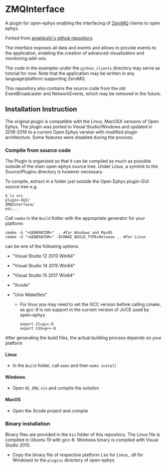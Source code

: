 # ZMQInterface

A plugin for open-ephys enabling the interfacing of [ZeroMQ](http://zeromq.org) clients to open ephys. 

Forked from [anjaldoshi's github repository](https://github.com/anjaldoshi/ZMQPlugins).

The interface exposes all data and events and allows to provide events to the application, enabling the creation of advanced visualization and monitoring add-ons.

The code in the examples under the `python_clients` directory may serve as tutorial for now. Note that the application may be written in any language/platform supporting ZeroMQ.

This repository also contains the source code from the old EventBroadcaster and NetworkEvents, which may be removed in the future.

## Installation Instruction

The original plugin is compatible with the Linux, MacOSX versions of Open Ephys. The plugin was ported to Visual Studio/Windows and updated in 2018-2019 to a current Open Ephys version with modified plugin architecture. Some features were disabled during the process.

### Compile from source code

The Plugin is organized so that it can be compiled as much as possible outside of the main open-ephys source tree. Under Linux, a symlink to the Source/Plugins directory is however necessary. 


To compile, extract in a folder just outside the Open Ephys plugin-GUI source tree
e.g. 

```
$ ls src
plugin-GUI/
ZMQInterface/
etc...
```

Call `cmake` in the `Build` folder with the appropriate generator for your platform:

```
cmake -G "<GENERATOR>" .. #for Windows and MacOS
cmake -G "<GENERATOR>" -DCMAKE_BUILD_TYPE=Release .. #for Linux
```

<GENERATOR> can be one of the following options:

- "Visual Studio 12 2013 Win64"

- "Visual Studio 14 2015 Win64"

- "Visual Studio 15 2017 Win64"

- "Xcode"

- "Unix Makefiles" 

  - For linux you may need to set the GCC version before calling cmake, as gcc-9 is not support in the current version of JUCE used by open-ephys

    ```
    export CC=gcc-8
    export CXX=g++-8
    ```

After generating the build files, the actual building process depends on your platform

#### Linux

- In the `Build` folder, call `make` and then `make install`

#### Windows

- Open `OE_ZMQ.sln` and compile the solution

#### MacOS

- Open the Xcode project and compile

### Binary installation 
Binary files are provided in the `bin` folder of this repository. The Linux file is compiled in Ubuntu 19 with gcc-8. Windows binary is compiled with Visual Studio 2015.

- Copy the binary file of respective platform (.so for Linux, .dll for Windows) to the `plugins` directory of open-ephys

 



